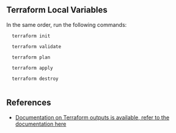 ## Terraform Local Variables

In the same order, run the following commands:
```
  terraform init

  terraform validate
  
  terraform plan 

  terraform apply 

  terraform destroy 
  
  ```

## References
- [Documentation on Terraform outputs is available, refer to the documentation here](https://www.terraform.io/docs/configuration/outputs.html)

